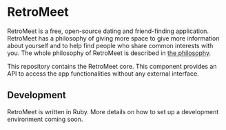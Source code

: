 # RetroMeet

RetroMeet is a free, open-source dating and friend-finding application. RetroMeet has a philosophy of giving more space to give more information about yourself and to help find people who share common interests with you. The whole philosophy of RetroMeet is described in [the philosophy](docs/the_philosphy.md).

This repository contains the RetroMeet core. This component provides an API to access the app functionalities without any external interface.

## Development

RetroMeet is written in Ruby. More details on how to set up a development environment coming soon.
